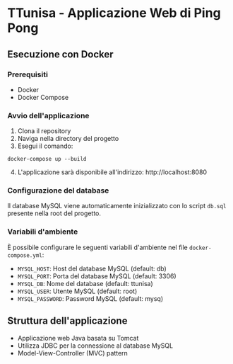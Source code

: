 # TTunisa - Applicazione Web di Ping Pong

## Esecuzione con Docker

### Prerequisiti
- Docker
- Docker Compose

### Avvio dell'applicazione
1. Clona il repository
2. Naviga nella directory del progetto
3. Esegui il comando:
```
docker-compose up --build
```

4. L'applicazione sarà disponibile all'indirizzo: http://localhost:8080

### Configurazione del database
Il database MySQL viene automaticamente inizializzato con lo script `db.sql` presente nella root del progetto.

### Variabili d'ambiente
È possibile configurare le seguenti variabili d'ambiente nel file `docker-compose.yml`:
- `MYSQL_HOST`: Host del database MySQL (default: db)
- `MYSQL_PORT`: Porta del database MySQL (default: 3306)
- `MYSQL_DB`: Nome del database (default: ttunisa)
- `MYSQL_USER`: Utente MySQL (default: root)
- `MYSQL_PASSWORD`: Password MySQL (default: mysq)

## Struttura dell'applicazione
- Applicazione web Java basata su Tomcat
- Utilizza JDBC per la connessione al database MySQL
- Model-View-Controller (MVC) pattern
